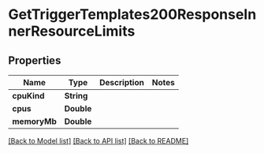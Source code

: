 # GetTriggerTemplates200ResponseInnerResourceLimits

## Properties
Name | Type | Description | Notes
------------ | ------------- | ------------- | -------------
**cpuKind** | **String** |  | 
**cpus** | **Double** |  | 
**memoryMb** | **Double** |  | 

[[Back to Model list]](../README.md#documentation-for-models) [[Back to API list]](../README.md#documentation-for-api-endpoints) [[Back to README]](../README.md)


